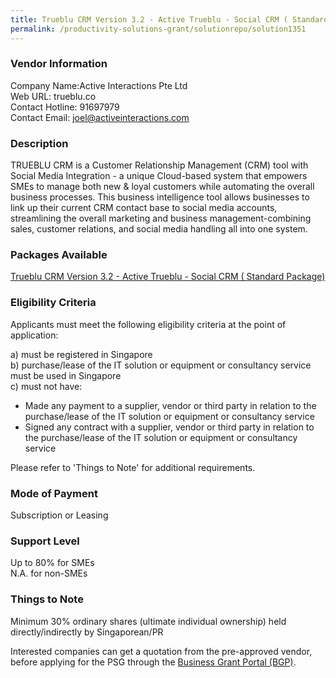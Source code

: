 ```yaml
---
title: Trueblu CRM Version 3.2 - Active Trueblu - Social CRM ( Standard Package)
permalink: /productivity-solutions-grant/solutionrepo/solution1351
---
```


### Vendor Information
Company Name:Active Interactions Pte Ltd <br>Web URL: trueblu.co <br>Contact Hotline: 91697979 <br>Contact Email: joel@activeinteractions.com <br>

### Description

TRUEBLU CRM is a Customer Relationship Management (CRM) tool with Social Media Integration - a unique Cloud-based system that empowers SMEs to manage both new & loyal customers while automating the overall business processes. This business intelligence tool allows businesses to link up their current CRM contact base to social media accounts, streamlining the overall marketing and business management-combining sales, customer relations, and social media handling all into one system.

### Packages Available

<a href='https://www.gobusiness.gov.sg/images/psg/Desensitised_Active_Interactions_20200392_Annex_3.pdf' target='_blank'>Trueblu CRM Version 3.2 - Active Trueblu - Social CRM ( Standard Package)</a><br/>

### Eligibility Criteria

Applicants must meet the following eligibility criteria at the point of application:

a) must be registered in Singapore <br>
b) purchase/lease of the IT solution or equipment or consultancy service must be used in Singapore <br>
c) must not have:
- Made any payment to a supplier, vendor or third party in relation to the purchase/lease of the IT solution or equipment or consultancy service
- Signed any contract with a supplier, vendor or third party in relation to the purchase/lease of the IT solution or equipment or consultancy service

Please refer to 'Things to Note' for additional requirements.

### Mode of Payment
Subscription or Leasing

### Support Level
Up to 80% for SMEs <br>
N.A. for non-SMEs

### Things to Note
Minimum 30% ordinary shares (ultimate individual ownership) held directly/indirectly by Singaporean/PR

Interested companies can get a quotation from the pre-approved vendor, before applying for the PSG through the <a target='_blank' href='https://www.businessgrants.gov.sg/'>Business Grant Portal (BGP)</a>.
